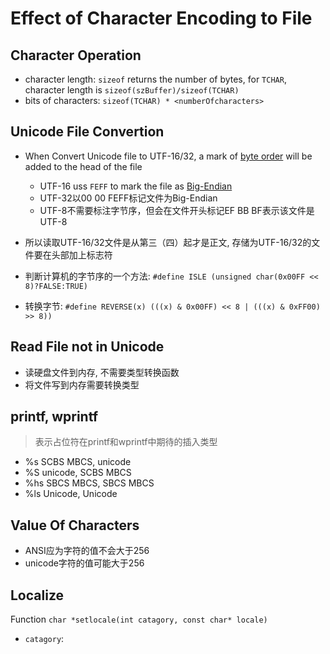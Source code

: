 # Effect of Character Encoding to File

## Character Operation

- character length: `sizeof` returns the number of bytes, for `TCHAR`, character length is `sizeof(szBuffer)/sizeof(TCHAR)`
- bits of characters: `sizeof(TCHAR) * <numberOfcharacters>`

## Unicode File Convertion

- When Convert Unicode file to UTF-16/32, a mark of [byte order](byte-order.md) will be added to the head of the file
  - UTF-16 uss `FEFF` to mark the file as [Big-Endian]()
  - UTF-32以00 00 FEFF标记文件为Big-Endian
  - UTF-8不需要标注字节序，但会在文件开头标记EF BB BF表示该文件是UTF-8
- 所以读取UTF-16/32文件是从第三（四）起才是正文,
  存储为UTF-16/32的文件要在头部加上标志符

- 判断计算机的字节序的一个方法:  `#define ISLE (unsigned char(0x00FF << 8)?FALSE:TRUE)`
- 转换字节: `#define REVERSE(x) (((x) & 0x00FF) << 8 | (((x) & 0xFF00) >> 8))`

## Read File not in Unicode

- 读硬盘文件到内存, 不需要类型转换函数
- 将文件写到内存需要转换类型

## printf, wprintf

> 表示占位符在printf和wprintf中期待的插入类型

- %s  SCBS MBCS, unicode
- %S  unicode, SCBS MBCS
- %hs SBCS MBCS, SBCS MBCS
- %ls Unicode, Unicode

## Value Of Characters

- ANSI应为字符的值不会大于256
- unicode字符的值可能大于256

## Localize

Function `char *setlocale(int catagory, const char* locale)`

- `catagory`: 
